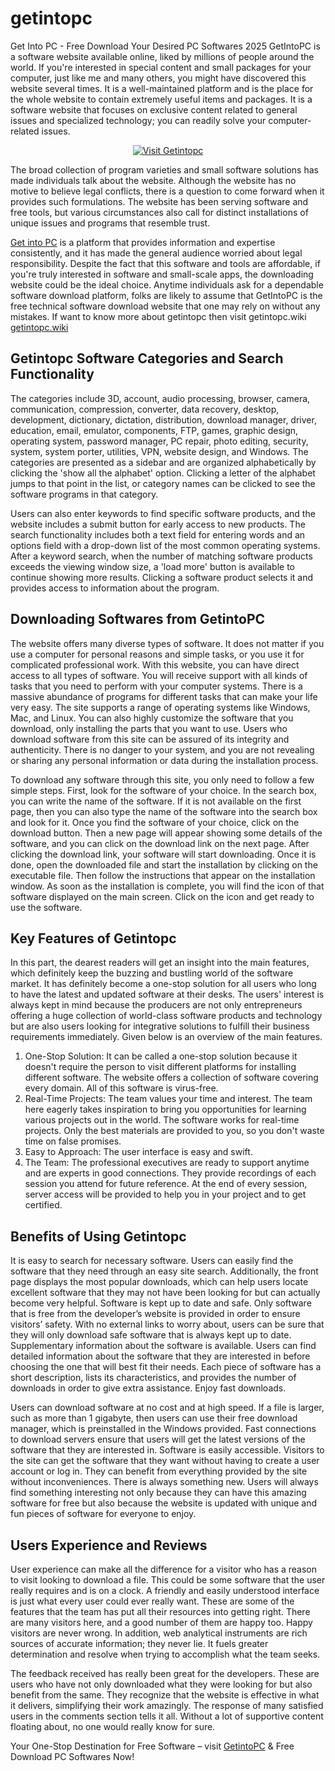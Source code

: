 # getintopc
Get Into PC - Free Download Your Desired PC Softwares 2025
GetIntoPC is a software website available online, liked by millions of people around the world. If you're interested in special content and small packages for your computer, just like me and many others, you might have discovered this website several times. It is a well-maintained platform and is the place for the whole website to contain extremely useful items and packages. It is a software website that focuses on exclusive content related to general issues and specialized technology; you can readily solve your computer-related issues. 

<p align="center">
  <a href="https://getintopc.wiki">
    <img src="https://img.shields.io/badge/getintopc.wiki-Getintopc-blue?style=for-the-badge" alt="Visit Getintopc">
  </a>
</p>

The broad collection of program varieties and small software solutions has made individuals talk about the website. Although the website has no motive to believe legal conflicts, there is a question to come forward when it provides such formulations. The website has been serving software and free tools, but various circumstances also call for distinct installations of unique issues and programs that resemble trust.

[Get into PC](https://gettintopc.net) is a platform that provides information and expertise consistently, and it has made the general audience worried about legal responsibility. Despite the fact that this software and tools are affordable, if you're truly interested in software and small-scale apps, the downloading website could be the ideal choice. Anytime individuals ask for a dependable software download platform, folks are likely to assume that GetIntoPC is the free technical software download website that one may rely on without any mistakes. If want to know more about getintopc then visit getintopc.wiki [getintopc.wiki](https://getintopc.wiki)

## Getintopc Software Categories and Search Functionality
The categories include 3D, account, audio processing, browser, camera, communication, compression, converter, data recovery, desktop, development, dictionary, dictation, distribution, download manager, driver, education, email, emulator, components, FTP, games, graphic design, operating system, password manager, PC repair, photo editing, security, system, system porter, utilities, VPN, website design, and Windows. The categories are presented as a sidebar and are organized alphabetically by clicking the 'show all the alphabet' option. Clicking a letter of the alphabet jumps to that point in the list, or category names can be clicked to see the software programs in that category.

Users can also enter keywords to find specific software products, and the website includes a submit button for early access to new products. The search functionality includes both a text field for entering words and an options field with a drop-down list of the most common operating systems. After a keyword search, when the number of matching software products exceeds the viewing window size, a 'load more' button is available to continue showing more results. Clicking a software product selects it and provides access to information about the program.

## Downloading Softwares from GetintoPC
The website offers many diverse types of software. It does not matter if you use a computer for personal reasons and simple tasks, or you use it for complicated professional work. With this website, you can have direct access to all types of software. You will receive support with all kinds of tasks that you need to perform with your computer systems. There is a massive abundance of programs for different tasks that can make your life very easy. The site supports a range of operating systems like Windows, Mac, and Linux. You can also highly customize the software that you download, only installing the parts that you want to use. Users who download software from this site can be assured of its integrity and authenticity. There is no danger to your system, and you are not revealing or sharing any personal information or data during the installation process.

To download any software through this site, you only need to follow a few simple steps. First, look for the software of your choice. In the search box, you can write the name of the software. If it is not available on the first page, then you can also type the name of the software into the search box and look for it. Once you find the software of your choice, click on the download button. Then a new page will appear showing some details of the software, and you can click on the download link on the next page. After clicking the download link, your software will start downloading. Once it is done, open the downloaded file and start the installation by clicking on the executable file. Then follow the instructions that appear on the installation window. As soon as the installation is complete, you will find the icon of that software displayed on the main screen. Click on the icon and get ready to use the software.

## Key Features of Getintopc
In this part, the dearest readers will get an insight into the main features, which definitely keep the buzzing and bustling world of the software market. It has definitely become a one-stop solution for all users who long to have the latest and updated software at their desks. The users' interest is always kept in mind because the producers are not only entrepreneurs offering a huge collection of world-class software products and technology but are also users looking for integrative solutions to fulfill their business requirements immediately. Given below is an overview of the main features.

1. One-Stop Solution: It can be called a one-stop solution because it doesn't require the person to visit different platforms for installing different software. The website offers a collection of software covering every domain. All of this software is virus-free.
2. Real-Time Projects: The team values your time and interest. The team here eagerly takes inspiration to bring you opportunities for learning various projects out in the world. The software works for real-time projects. Only the best materials are provided to you, so you don't waste time on false promises.
3. Easy to Approach: The user interface is easy and swift.
4. The Team: The professional executives are ready to support anytime and are experts in good connections. They provide recordings of each session you attend for future reference. At the end of every session, server access will be provided to help you in your project and to get certified.

## Benefits of Using Getintopc

It is easy to search for necessary software. Users can easily find the software that they need through an easy site search. Additionally, the front page displays the most popular downloads, which can help users locate excellent software that they may not have been looking for but can actually become very helpful. Software is kept up to date and safe. Only software that is free from the developer’s website is provided in order to ensure visitors’ safety. With no external links to worry about, users can be sure that they will only download safe software that is always kept up to date. Supplementary information about the software is available. Users can find detailed information about the software that they are interested in before choosing the one that will best fit their needs. Each piece of software has a short description, lists its characteristics, and provides the number of downloads in order to give extra assistance.
Enjoy fast downloads.

Users can download software at no cost and at high speed. If a file is larger, such as more than 1 gigabyte, then users can use their free download manager, which is preinstalled in the Windows provided. Fast connections to download servers ensure that users will get the latest versions of the software that they are interested in. Software is easily accessible. Visitors to the site can get the software that they want without having to create a user account or log in. They can benefit from everything provided by the site without inconveniences. There is always something new. Users will always find something interesting not only because they can have this amazing software for free but also because the website is updated with unique and fun pieces of software for everyone to enjoy.

## Users Experience and Reviews

User experience can make all the difference for a visitor who has a reason to visit looking to download a file. This could be some software that the user really requires and is on a clock. A friendly and easily understood interface is just what every user could ever really want. These are some of the features that the team has put all their resources into getting right. There are many visitors here, and a good number of them are happy too. Happy visitors are never wrong. In addition, web analytical instruments are rich sources of accurate information; they never lie. It fuels greater determination and resolve when trying to accomplish what the team seeks.

The feedback received has really been great for the developers. These are users who have not only downloaded what they were looking for but also benefit from the same. They recognize that the website is effective in what it delivers, simplifying their work amazingly. The response of many satisfied users in the comments section tells it all. Without a lot of supportive content floating about, no one would really know for sure.

Your One-Stop Destination for Free Software – visit [GetintoPC](https://getintopc.wiki) & Free Download PC Softwares Now!
